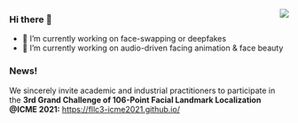<a href="https://github.com/gezp"><img align='right' src="https://github-readme-stats.vercel.app/api?username=gezp&show_icons=true"></a>

### Hi there 👋
- 🔭 I’m currently working on face-swapping or deepfakes
- 🌱 I’m currently working on audio-driven facing animation & face beauty

### News!
We sincerely invite academic and industrial practitioners to participate in the **3rd Grand Challenge of 106-Point Facial Landmark Localization @ICME 2021:**
https://fllc3-icme2021.github.io/




<!--
**MitchellX/MitchellX** is a ✨ _special_ ✨ repository because its `README.md` (this file) appears on your GitHub profile.

Here are some ideas to get you started:

- 🔭 I’m currently working on ...
- 🌱 I’m currently learning ...
- 👯 I’m looking to collaborate on ...
- 🤔 I’m looking for help with ...
- 💬 Ask me about ...
- 📫 How to reach me: ...
- 😄 Pronouns: ...
- ⚡ Fun fact: ...
-->
